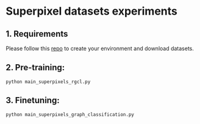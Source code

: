 # Superpixel datasets experiments
## 1. Requirements
Please follow this [repo](https://github.com/graphdeeplearning/benchmarking-gnns) to create your environment and download datasets.

## 2. Pre-training:
`python main_superpixels_rgcl.py `

## 3. Finetuning:
`python main_superpixels_graph_classification.py`
